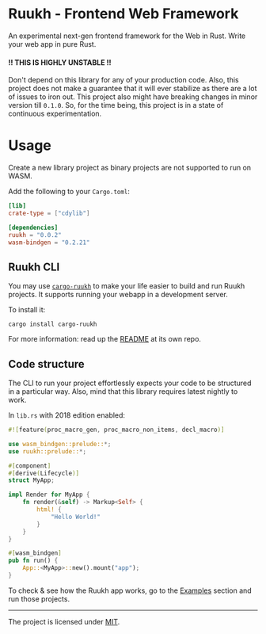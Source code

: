 # Ruukh - Frontend Web Framework

An experimental next-gen frontend framework for the Web in Rust. Write your web app in 
pure Rust.

#### !! THIS IS HIGHLY UNSTABLE !!
Don't depend on this library for any of your production code. Also, this project does not
make a guarantee that it will ever stabilize as there are a lot of issues to iron out. This
project also might have breaking changes in minor version till `0.1.0`. So, for the time 
being, this project is in a state of continuous experimentation.

# Usage

Create a new library project as binary projects are not supported to run on WASM.

Add the following to your `Cargo.toml`:
```toml
[lib]
crate-type = ["cdylib"]

[dependencies]
ruukh = "0.0.2"
wasm-bindgen = "0.2.21"
```

## Ruukh CLI

You may use [`cargo-ruukh`](https://github.com/csharad/cargo-ruukh) to make your life easier
to build and run Ruukh projects. It supports running your webapp in a development server.

To install it:
```shell
cargo install cargo-ruukh
```

For more information: read up the [README](https://github.com/csharad/cargo-ruukh) at its own repo.

## Code structure

The CLI to run your project effortlessly expects your code to be structured in a particular way.
Also, mind that this library requires latest nightly to work.

In `lib.rs` with 2018 edition enabled:

```rust
#![feature(proc_macro_gen, proc_macro_non_items, decl_macro)]

use wasm_bindgen::prelude::*;
use ruukh::prelude::*;

#[component]
#[derive(Lifecycle)]
struct MyApp;

impl Render for MyApp {
    fn render(&self) -> Markup<Self> {
        html! {
            "Hello World!"
        }
    }
}

#[wasm_bindgen]
pub fn run() {
    App::<MyApp>::new().mount("app");
}
```

To check & see how the Ruukh app works, go to the [Examples](https://github.com/csharad/ruukh/tree/master/examples) section and run those projects.

---
The project is licensed under [MIT](https://github.com/csharad/ruukh/blob/master/LICENSE).

